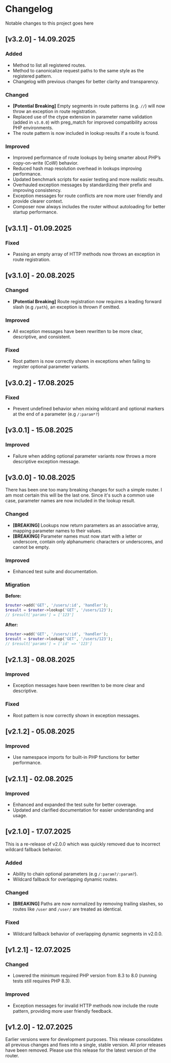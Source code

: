 # Changelog

Notable changes to this project goes here

## [v3.2.0] - 14.09.2025

### Added

- Method to list all registered routes.
- Method to canonicalize request paths to the same style as the registered pattern.
- Changelog with previous changes for better clarity and transparency.

### Changed

- **[Potential Breaking]** Empty segments in route patterns (e.g. `//`) will now throw an exception in route registration.
- Replaced use of the ctype extension in parameter name validation (added in `v3.0.0`) with preg_match for improved compatibility across PHP environments.
- The route pattern is now included in lookup results if a route is found.

### Improved

- Improved performance of route lookups by being smarter about PHP’s copy-on-write (CoW) behavior.
- Reduced hash map resolution overhead in lookups improving performance.
- Updated benchmark scripts for easier testing and more realistic results.
- Overhauled exception messages by standardizing their prefix and improving consistency.
- Exception messages for route conflicts are now more user friendly and provide clearer context.
- Composer now always includes the router without autoloading for better startup performance.


## [v3.1.1] - 01.09.2025

### Fixed

- Passing an empty array of HTTP methods now throws an exception in route registration.

## [v3.1.0] - 20.08.2025

### Changed

- **[Potential Breaking]** Route registration now requires a leading forward slash (e.g `/path`), an exception is thrown if omitted.

### Improved

- All exception messages have been rewritten to be more clear, descriptive, and consistent.

### Fixed

- Root pattern is now correctly shown in exceptions when failing to register optional parameter variants.

## [v3.0.2] - 17.08.2025

### Fixed
 
- Prevent undefined behavior when mixing wildcard and optional markers at the end of a parameter (e.g `/:param*?`)

## [v3.0.1] - 15.08.2025

### Improved

- Failure when adding optional parameter variants now throws a more descriptive exception message.

## [v3.0.0] - 10.08.2025

There has been one too many breaking changes for such a simple router. I am most certain this will be the last one. Since it's such a common use case, parameter names are now included in the lookup result.

### Changed

- **[BREAKING]** Lookups now return parameters as an associative array, mapping parameter names to their values.
- **[BREAKING]** Parameter names must now start with a letter or underscore, contain only alphanumeric characters or underscores, and cannot be empty.

### Improved

- Enhanced test suite and documentation.

### Migration

**Before:**
```php
$router->add('GET', '/users/:id', 'handler');
$result = $router->lookup('GET', '/users/123');
// $result['params'] = ['123']
```

**After:**
```php
$router->add('GET', '/users/:id', 'handler');
$result = $router->lookup('GET', '/users/123');
// $result['params'] = ['id' => '123']
```

## [v2.1.3] - 08.08.2025

### Improved

- Exception messages have been rewritten to be more clear and descriptive.

### Fixed 

- Root pattern is now correctly shown in exception messages.

## [v2.1.2] - 05.08.2025

### Improved

- Use namespace imports for built-in PHP functions for better performance.

## [v2.1.1] - 02.08.2025

### Improved 

- Enhanced and expanded the test suite for better coverage.
- Updated and clarified documentation for easier understanding and usage.

## [v2.1.0] - 17.07.2025

This is a re-release of v2.0.0 which was quickly removed due to incorrect wildcard fallback behavior.

### Added

- Ability to chain optional parameters (e.g `/:param?/:param?`).
- Wildcard fallback for overlapping dynamic routes.

### Changed

- **[BREAKING]** Paths are now normalized by removing trailing slashes, so routes like `/user` and `/user/` are treated as identical.

### Fixed

- Wildcard fallback behavior of overlapping dynamic segments in v2.0.0.

## [v1.2.1] - 12.07.2025

### Changed

- Lowered the minimum required PHP version from 8.3 to 8.0 (running tests still requires PHP 8.3).

### Improved

- Exception messages for invalid HTTP methods now include the route pattern, providing more user friendly feedback.

## [v1.2.0] - 12.07.2025

Earlier versions were for development purposes. This release consolidates all previous changes and fixes into a single, stable version. All prior releases have been removed. Please use this release for the latest version of the router.
